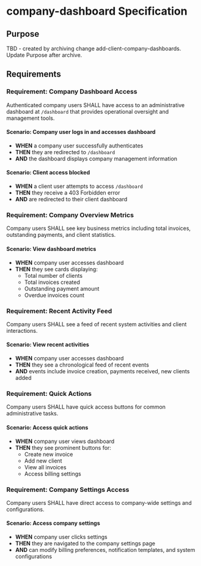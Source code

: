 # company-dashboard Specification

## Purpose
TBD - created by archiving change add-client-company-dashboards. Update Purpose after archive.
## Requirements
### Requirement: Company Dashboard Access

Authenticated company users SHALL have access to an administrative dashboard at `/dashboard` that provides operational oversight and management tools.

#### Scenario: Company user logs in and accesses dashboard

- **WHEN** a company user successfully authenticates
- **THEN** they are redirected to `/dashboard`
- **AND** the dashboard displays company management information

#### Scenario: Client access blocked

- **WHEN** a client user attempts to access `/dashboard`
- **THEN** they receive a 403 Forbidden error
- **AND** are redirected to their client dashboard

### Requirement: Company Overview Metrics

Company users SHALL see key business metrics including total invoices, outstanding payments, and client statistics.

#### Scenario: View dashboard metrics

- **WHEN** company user accesses dashboard
- **THEN** they see cards displaying:
  - Total number of clients
  - Total invoices created
  - Outstanding payment amount
  - Overdue invoices count

### Requirement: Recent Activity Feed

Company users SHALL see a feed of recent system activities and client interactions.

#### Scenario: View recent activities

- **WHEN** company user accesses dashboard
- **THEN** they see a chronological feed of recent events
- **AND** events include invoice creation, payments received, new clients added

### Requirement: Quick Actions

Company users SHALL have quick access buttons for common administrative tasks.

#### Scenario: Access quick actions

- **WHEN** company user views dashboard
- **THEN** they see prominent buttons for:
  - Create new invoice
  - Add new client
  - View all invoices
  - Access billing settings

### Requirement: Company Settings Access

Company users SHALL have direct access to company-wide settings and configurations.

#### Scenario: Access company settings

- **WHEN** company user clicks settings
- **THEN** they are navigated to the company settings page
- **AND** can modify billing preferences, notification templates, and system configurations

